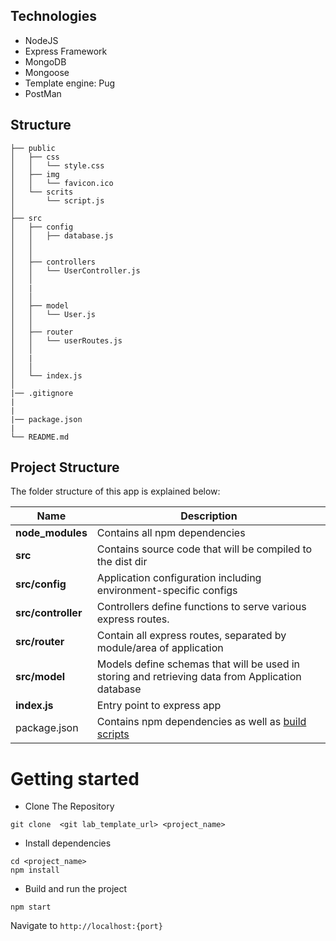 ## Technologies

* NodeJS
* Express Framework
* MongoDB
* Mongoose
* Template engine: Pug
* PostMan


## Structure

```
├── public
│   ├── css
│   │   └── style.css
│   ├── img
│   │   └── favicon.ico
│   └── scrits
│       └── script.js
│
├── src
│   ├── config
│   │   ├── database.js
│   │   
│   │
│   ├── controllers
│   │   └── UserController.js
│   │
│   |
│   │
│   ├── model
│   │   └── User.js
│   │
│   ├── router
│   │   └── userRoutes.js
│   │
│   |
│   │
│   └── index.js
│
|── .gitignore
|
|
|── package.json
|
└── README.md
```

## Project Structure
The folder structure of this app is explained below:

| Name | Description |
| ------------------------ | --------------------------------------------------------------------------------------------- |
| **node_modules**         | Contains all  npm dependencies                                                            |
| **src**                  | Contains  source code that will be compiled to the dist dir                               |
| **src/config**           | Application configuration including environment-specific configs 
| **src/controller**       | Controllers define functions to serve various express routes. 
| **src/router**           | Contain all express routes, separated by module/area of application                       
| **src/model**            | Models define schemas that will be used in storing and retrieving data from Application database  |
| **index.js**             | Entry point to express app                                                               |
| package.json             | Contains npm dependencies as well as [build scripts](#what-if-a-library-isnt-on-definitelytyped)   |     


# Getting started 
- Clone The Repository
```
git clone  <git lab_template_url> <project_name>
```
- Install dependencies
```
cd <project_name>
npm install
```
- Build and run the project
```
npm start
```
 Navigate to `http://localhost:{port}`
